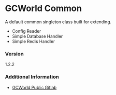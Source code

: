 # GCWorld Common

A default common singleton class built for extending.

  - Config Reader
  - Simple Database Handler
  - Simple Redis Handler

### Version
1.2.2

### Additional Information

* [GCWorld Public Gitlab](https://gitlab.konghack.com/groups/GCWorld)
